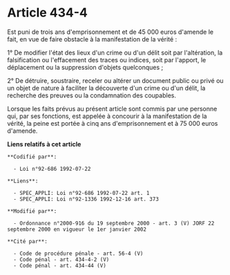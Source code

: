 # Article 434-4

Est puni de trois ans d'emprisonnement et de 45 000 euros d'amende le fait, en vue de faire obstacle à la manifestation de la
vérité :

1° De modifier l'état des lieux d'un crime ou d'un délit soit par l'altération, la falsification ou l'effacement des traces
ou indices, soit par l'apport, le déplacement ou la suppression d'objets quelconques ;

2° De détruire, soustraire, receler ou altérer un document public ou privé ou un objet de nature à faciliter la découverte
d'un crime ou d'un délit, la recherche des preuves ou la condamnation des coupables.

Lorsque les faits prévus au présent article sont commis par une personne qui, par ses fonctions, est appelée à concourir à la
manifestation de la vérité, la peine est portée à cinq ans d'emprisonnement et à 75 000 euros d'amende.

**Liens relatifs à cet article**

	**Codifié par**:

	  - Loi n°92-686 1992-07-22

	**Liens**:

	  - SPEC_APPLI: Loi n°92-686 1992-07-22 art. 1
	  - SPEC_APPLI: Loi n°92-1336 1992-12-16 art. 373

	**Modifié par**:

	  - Ordonnance n°2000-916 du 19 septembre 2000 - art. 3 (V) JORF 22 septembre 2000 en vigueur le 1er janvier 2002

	**Cité par**:

	  - Code de procédure pénale - art. 56-4 (V)
	  - Code pénal - art. 434-4-2 (V)
	  - Code pénal - art. 434-44 (V)
